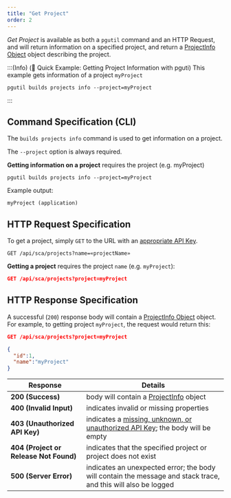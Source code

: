 ```yaml
---
title: "Get Project"
order: 2
---
```


*Get Project* is available as both a `pgutil` command and an HTTP Request, and will return information on a specified project, and return a [ProjectInfo Object](/docs/proget/reference-api/proget-api-sca#projectinfo-object) object describing the project.

:::(Info) (🚀 Quick Example: Getting Project Information with pguti)
This example gets information of a project `myProject`

````
pgutil builds projects info --project=myProject
````
:::

## Command Specification (CLI)
The `builds projects info` command is used to get information on a project.

The `--project` option is always required.

**Getting information on a project** requires the project (e.g. myProject)

```
pgutil builds projects info --project=myProject
```
Example output:
```
myProject (application)
```

## HTTP Request Specification
To get a project, simply `GET` to the URL with an [appropriate API Key](/docs/proget/reference-api/proget-api-sca#authentication).

```
GET /api/sca/projects?name=«projectName»
```

**Getting a project** requires the project `name` (e.g. `myProject`):

```json
GET /api/sca/projects?project=myProject
```

## HTTP Response Specification

A successful (`200`) response body will contain a [ProjectInfo Object](/docs/proget/reference-api/proget-api-sca#projectinfo-object) object. For example, to getting project `myProject`, the request would return this:

```json
GET /api/sca/projects?project=myProject

{ 
  "id":1,
  "name":"myProject"
}
```

| Response | Details |
| --- | --- |
| **200 (Success)** | body will contain a [ProjectInfo](/docs/proget/reference-api/proget-api-sca#projectinfo-object) object |
| **400 (Invalid Input)** | indicates invalid or missing properties |
| **403 (Unauthorized API Key)** | indicates a [missing, unknown, or unauthorized API Key](/docs/proget/reference-api/proget-api-sca#authentication); the body will be empty |
|  **404 (Project or Release Not Found)** | indicates that the specified project or project does not exist | 
| **500 (Server Error)** | indicates an unexpected error; the body will contain the message and stack trace, and this will also be logged |